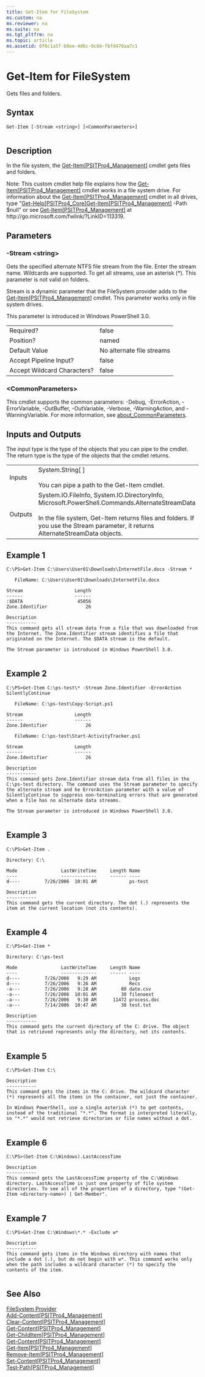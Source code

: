 ```yaml
---
title: Get-Item for FileSystem
ms.custom: na
ms.reviewer: na
ms.suite: na
ms.tgt_pltfrm: na
ms.topic: article
ms.assetid: 0f6c1a5f-b0ee-4d6c-9c04-fbfd470aa7c1
---
```

# Get-Item for FileSystem
Gets files and folders.  
  
## Syntax  
  
```  
Get-Item [-Stream <string>] [<CommonParameters>]  
  
```  
  
## Description  
 In the file system, the [Get\-Item&#91;PSITPro4\_Management&#93;](assetId:///4ed2b1e1-fde4-4425-90a0-87774477fefa) cmdlet gets files and folders.  
  
 Note: This custom cmdlet help file explains how the [Get\-Item&#91;PSITPro4\_Management&#93;](assetId:///4ed2b1e1-fde4-4425-90a0-87774477fefa) cmdlet works in a file system drive. For information about the [Get\-Item&#91;PSITPro4\_Management&#93;](assetId:///4ed2b1e1-fde4-4425-90a0-87774477fefa) cmdlet in all drives, type "[Get\-Help&#91;PSITPro4\_Core&#93;](assetId:///1f46eeb4-49d7-4bec-bb29-395d9b42f54a)[Get\-Item&#91;PSITPro4\_Management&#93;](assetId:///4ed2b1e1-fde4-4425-90a0-87774477fefa) \-Path $null" or see [Get\-Item&#91;PSITPro4\_Management&#93;](assetId:///4ed2b1e1-fde4-4425-90a0-87774477fefa) at http:\/\/go.microsoft.com\/fwlink\/?LinkID\=113319.  
  
## Parameters  
  
### \-Stream \<string\>  
 Gets the specified alternate NTFS file stream from the file. Enter the stream name. Wildcards are supported. To get all streams, use an asterisk \(\*\). This parameter is not valid on folders.  
  
 Stream is a dynamic parameter that the FileSystem provider adds to the [Get\-Item&#91;PSITPro4\_Management&#93;](assetId:///4ed2b1e1-fde4-4425-90a0-87774477fefa) cmdlet. This parameter works only in file system drives.  
  
 This parameter is introduced in Windows PowerShell 3.0.  
  
|||  
|-|-|  
|Required?|false|  
|Position?|named|  
|Default Value|No alternate file streams|  
|Accept Pipeline Input?|false|  
|Accept Wildcard Characters?|false|  
  
### \<CommonParameters\>  
 This cmdlet supports the common parameters: \-Debug, \-ErrorAction, \-ErrorVariable, \-OutBuffer, \-OutVariable,  \-Verbose, \-WarningAction, and \-WarningVariable. For more information, see [about\_CommonParameters](../Topic/about_CommonParameters.md).  
  
## Inputs and Outputs  
 The input type is the type of the objects that you can pipe to the cmdlet. The return type is the type of the objects that the cmdlet returns.  
  
|||  
|-|-|  
|Inputs|System.String\[ \]<br /><br /> You can pipe a path to the Get\-Item cmdlet.|  
|Outputs|System.IO.FileInfo, System.IO.DirectoryInfo, Microsoft.PowerShell.Commands.AlternateStreamData<br /><br /> In the file system, Get\-Item returns files and folders. If you use the Stream parameter, it returns AlternateStreamData objects.|  
  
## Example 1  
  
```  
C:\PS>Get-Item C:\Users\User01\Downloads\InternetFile.docx -Stream *  
  
   FileName: C:\Users\User01\Downloads\InternetFile.docx  
  
Stream                   Length  
------                   ------  
:$DATA                    45056  
Zone.Identifier              26  
  
Description  
-----------  
This command gets all stream data from a file that was downloaded from the Internet. The Zone.Identifier stream identifies a file that originated on the Internet. The $DATA stream is the default.  
  
The Stream parameter is introduced in Windows PowerShell 3.0.  
  
```  
  
## Example 2  
  
```  
C:\PS>Get-Item C:\ps-test\* -Stream Zone.Identifier -ErrorAction SilentlyContinue  
  
   FileName: C:\ps-test\Copy-Script.ps1  
  
Stream                   Length  
------                   ------  
Zone.Identifier              26  
  
   FileName: C:\ps-test\Start-ActivityTracker.ps1  
  
Stream                   Length  
------                   ------  
Zone.Identifier              26  
  
Description  
-----------  
This command gets Zone.Identifier stream data from all files in the C:\ps-test directory. The command uses the Stream parameter to specify the alternate stream and he ErrorAction parameter with a value of SilentlyContinue to suppress non-terminating errors that are generated when a file has no alternate data streams.   
  
The Stream parameter is introduced in Windows PowerShell 3.0.  
  
```  
  
## Example 3  
  
```  
C:\PS>Get-Item .  
  
Directory: C:\  
  
Mode                LastWriteTime     Length Name  
----                -------------     ------ ----  
d----         7/26/2006  10:01 AM            ps-test  
  
Description  
-----------  
This command gets the current directory. The dot (.) represents the item at the current location (not its contents).  
  
```  
  
## Example 4  
  
```  
C:\PS>Get-Item *  
  
Directory: C:\ps-test  
  
Mode                LastWriteTime     Length Name  
----                -------------     ------ ----  
d----         7/26/2006   9:29 AM            Logs  
d----         7/26/2006   9:26 AM            Recs  
-a---         7/26/2006   9:28 AM         80 date.csv  
-a---         7/26/2006  10:01 AM         30 filenoext  
-a---         7/26/2006   9:30 AM      11472 process.doc  
-a---         7/14/2006  10:47 AM         30 test.txt  
  
Description  
-----------  
This command gets the current directory of the C: drive. The object that is retrieved represents only the directory, not its contents.  
  
```  
  
## Example 5  
  
```  
C:\PS>Get-Item C:\  
  
Description  
-----------  
This command gets the items in the C: drive. The wildcard character (*) represents all the items in the container, not just the container.  
  
In Windows PowerShell, use a single asterisk (*) to get contents, instead of the traditional "*.*". The format is interpreted literally, so "*.*" would not retrieve directories or file names without a dot.  
  
```  
  
## Example 6  
  
```  
C:\PS>(Get-Item C:\Windows).LastAccessTime  
  
Description  
-----------  
This command gets the LastAccessTime property of the C:\Windows directory. LastAccessTime is just one property of file system directories. To see all of the properties of a directory, type "(Get-Item <directory-name>) | Get-Member".  
  
```  
  
## Example 7  
  
```  
C:\PS>Get-Item C:\Windows\*.* -Exclude w*  
  
Description  
-----------  
This command gets items in the Windows directory with names that include a dot (.), but do not begin with w*. This command works only when the path includes a wildcard character (*) to specify the contents of the item.  
  
```  
  
## See Also  
 [FileSystem Provider](../Topic/FileSystem-Provider.md)   
 [Add\-Content&#91;PSITPro4\_Management&#93;](assetId:///fcff151c-88d1-4b84-a9a9-8e3b1a155413)   
 [Clear\-Content&#91;PSITPro4\_Management&#93;](assetId:///dee5f65f-eae2-42de-b369-5bed1a38ac21)   
 [Get\-Content&#91;PSITPro4\_Management&#93;](assetId:///4d594e54-2c28-4052-b3f8-1c27ea724561)   
 [Get\-ChildItem&#91;PSITPro4\_Management&#93;](assetId:///75cf79bb-4db6-4a67-8c36-3d20754e2190)   
 [Get\-Content&#91;PSITPro4\_Management&#93;](assetId:///4d594e54-2c28-4052-b3f8-1c27ea724561)   
 [Get\-Item&#91;PSITPro4\_Management&#93;](assetId:///4ed2b1e1-fde4-4425-90a0-87774477fefa)   
 [Remove\-Item&#91;PSITPro4\_Management&#93;](assetId:///0fe3ff11-a1f7-43b9-8c85-f92d52641395)   
 [Set\-Content&#91;PSITPro4\_Management&#93;](assetId:///a8b56d7e-cebd-4049-9184-62926ef448e2)   
 [Test\-Path&#91;PSITPro4\_Management&#93;](assetId:///2e9df935-45e8-44ba-a66a-2de2dd61f3f5)